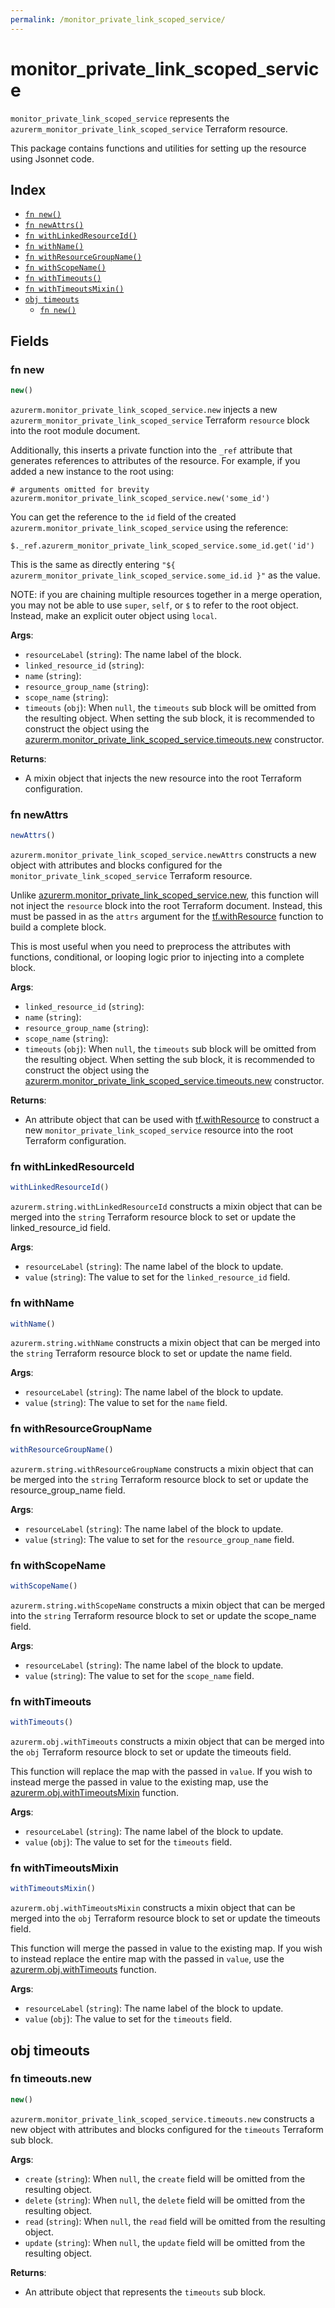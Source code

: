 ```yaml
---
permalink: /monitor_private_link_scoped_service/
---
```


# monitor_private_link_scoped_service

`monitor_private_link_scoped_service` represents the `azurerm_monitor_private_link_scoped_service` Terraform resource.



This package contains functions and utilities for setting up the resource using Jsonnet code.


## Index

* [`fn new()`](#fn-new)
* [`fn newAttrs()`](#fn-newattrs)
* [`fn withLinkedResourceId()`](#fn-withlinkedresourceid)
* [`fn withName()`](#fn-withname)
* [`fn withResourceGroupName()`](#fn-withresourcegroupname)
* [`fn withScopeName()`](#fn-withscopename)
* [`fn withTimeouts()`](#fn-withtimeouts)
* [`fn withTimeoutsMixin()`](#fn-withtimeoutsmixin)
* [`obj timeouts`](#obj-timeouts)
  * [`fn new()`](#fn-timeoutsnew)

## Fields

### fn new

```ts
new()
```


`azurerm.monitor_private_link_scoped_service.new` injects a new `azurerm_monitor_private_link_scoped_service` Terraform `resource`
block into the root module document.

Additionally, this inserts a private function into the `_ref` attribute that generates references to attributes of the
resource. For example, if you added a new instance to the root using:

    # arguments omitted for brevity
    azurerm.monitor_private_link_scoped_service.new('some_id')

You can get the reference to the `id` field of the created `azurerm.monitor_private_link_scoped_service` using the reference:

    $._ref.azurerm_monitor_private_link_scoped_service.some_id.get('id')

This is the same as directly entering `"${ azurerm_monitor_private_link_scoped_service.some_id.id }"` as the value.

NOTE: if you are chaining multiple resources together in a merge operation, you may not be able to use `super`, `self`,
or `$` to refer to the root object. Instead, make an explicit outer object using `local`.

**Args**:
  - `resourceLabel` (`string`): The name label of the block.
  - `linked_resource_id` (`string`): 
  - `name` (`string`): 
  - `resource_group_name` (`string`): 
  - `scope_name` (`string`): 
  - `timeouts` (`obj`):  When `null`, the `timeouts` sub block will be omitted from the resulting object. When setting the sub block, it is recommended to construct the object using the [azurerm.monitor_private_link_scoped_service.timeouts.new](#fn-timeoutsnew) constructor.

**Returns**:
- A mixin object that injects the new resource into the root Terraform configuration.


### fn newAttrs

```ts
newAttrs()
```


`azurerm.monitor_private_link_scoped_service.newAttrs` constructs a new object with attributes and blocks configured for the `monitor_private_link_scoped_service`
Terraform resource.

Unlike [azurerm.monitor_private_link_scoped_service.new](#fn-new), this function will not inject the `resource`
block into the root Terraform document. Instead, this must be passed in as the `attrs` argument for the
[tf.withResource](https://github.com/tf-libsonnet/core/tree/main/docs#fn-withresource) function to build a complete block.

This is most useful when you need to preprocess the attributes with functions, conditional, or looping logic prior to
injecting into a complete block.

**Args**:
  - `linked_resource_id` (`string`): 
  - `name` (`string`): 
  - `resource_group_name` (`string`): 
  - `scope_name` (`string`): 
  - `timeouts` (`obj`):  When `null`, the `timeouts` sub block will be omitted from the resulting object. When setting the sub block, it is recommended to construct the object using the [azurerm.monitor_private_link_scoped_service.timeouts.new](#fn-timeoutsnew) constructor.

**Returns**:
  - An attribute object that can be used with [tf.withResource](https://github.com/tf-libsonnet/core/tree/main/docs#fn-withresource) to construct a new `monitor_private_link_scoped_service` resource into the root Terraform configuration.


### fn withLinkedResourceId

```ts
withLinkedResourceId()
```

`azurerm.string.withLinkedResourceId` constructs a mixin object that can be merged into the `string`
Terraform resource block to set or update the linked_resource_id field.



**Args**:
  - `resourceLabel` (`string`): The name label of the block to update.
  - `value` (`string`): The value to set for the `linked_resource_id` field.


### fn withName

```ts
withName()
```

`azurerm.string.withName` constructs a mixin object that can be merged into the `string`
Terraform resource block to set or update the name field.



**Args**:
  - `resourceLabel` (`string`): The name label of the block to update.
  - `value` (`string`): The value to set for the `name` field.


### fn withResourceGroupName

```ts
withResourceGroupName()
```

`azurerm.string.withResourceGroupName` constructs a mixin object that can be merged into the `string`
Terraform resource block to set or update the resource_group_name field.



**Args**:
  - `resourceLabel` (`string`): The name label of the block to update.
  - `value` (`string`): The value to set for the `resource_group_name` field.


### fn withScopeName

```ts
withScopeName()
```

`azurerm.string.withScopeName` constructs a mixin object that can be merged into the `string`
Terraform resource block to set or update the scope_name field.



**Args**:
  - `resourceLabel` (`string`): The name label of the block to update.
  - `value` (`string`): The value to set for the `scope_name` field.


### fn withTimeouts

```ts
withTimeouts()
```

`azurerm.obj.withTimeouts` constructs a mixin object that can be merged into the `obj`
Terraform resource block to set or update the timeouts field.

This function will replace the map with the passed in `value`. If you wish to instead merge the
passed in value to the existing map, use the [azurerm.obj.withTimeoutsMixin](TODO) function.

**Args**:
  - `resourceLabel` (`string`): The name label of the block to update.
  - `value` (`obj`): The value to set for the `timeouts` field.


### fn withTimeoutsMixin

```ts
withTimeoutsMixin()
```

`azurerm.obj.withTimeoutsMixin` constructs a mixin object that can be merged into the `obj`
Terraform resource block to set or update the timeouts field.

This function will merge the passed in value to the existing map. If you wish
to instead replace the entire map with the passed in `value`, use the [azurerm.obj.withTimeouts](TODO)
function.


**Args**:
  - `resourceLabel` (`string`): The name label of the block to update.
  - `value` (`obj`): The value to set for the `timeouts` field.


## obj timeouts



### fn timeouts.new

```ts
new()
```


`azurerm.monitor_private_link_scoped_service.timeouts.new` constructs a new object with attributes and blocks configured for the `timeouts`
Terraform sub block.



**Args**:
  - `create` (`string`):  When `null`, the `create` field will be omitted from the resulting object.
  - `delete` (`string`):  When `null`, the `delete` field will be omitted from the resulting object.
  - `read` (`string`):  When `null`, the `read` field will be omitted from the resulting object.
  - `update` (`string`):  When `null`, the `update` field will be omitted from the resulting object.

**Returns**:
  - An attribute object that represents the `timeouts` sub block.
